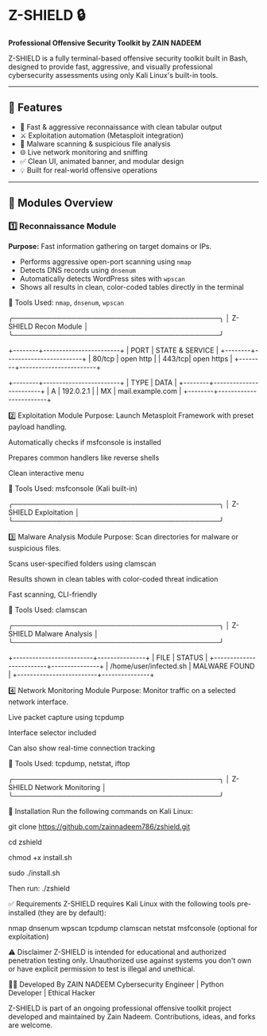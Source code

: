 # Z-SHIELD 🔒
**Professional Offensive Security Toolkit by ZAIN NADEEM**

Z-SHIELD is a fully terminal-based offensive security toolkit built in Bash, designed to provide fast, aggressive, and visually professional cybersecurity assessments using only Kali Linux's built-in tools.

---

## 📌 Features

- 🎯 Fast & aggressive reconnaissance with clean tabular output
- ⚔️ Exploitation automation (Metasploit integration)
- 🧬 Malware scanning & suspicious file analysis
- 🌐 Live network monitoring and sniffing
- ✅ Clean UI, animated banner, and modular design
- 💡 Built for real-world offensive operations

---

## 📁 Modules Overview

### 1️⃣ Reconnaissance Module
**Purpose:** Fast information gathering on target domains or IPs.

- Performs aggressive open-port scanning using `nmap`
- Detects DNS records using `dnsenum`
- Automatically detects WordPress sites with `wpscan`
- Shows all results in clean, color-coded tables directly in the terminal

📂 Tools Used: `nmap`, `dnsenum`, `wpscan`


╭──────────────────────────────────────────╮
│         Z-SHIELD Recon Module            │
╰──────────────────────────────────────────╯

+--------+------------------------+
| PORT   | STATE & SERVICE        |
+--------+------------------------+
| 80/tcp | open  http             |
| 443/tcp| open  https            |
+--------+------------------------+

+--------+------------------------+
| TYPE   | DATA                   |
+--------+------------------------+
| A      | 192.0.2.1              |
| MX     | mail.example.com       |
+--------+------------------------+


2️⃣ Exploitation Module
Purpose: Launch Metasploit Framework with preset payload handling.

Automatically checks if msfconsole is installed

Prepares common handlers like reverse shells

Clean interactive menu

📂 Tools Used: msfconsole (Kali built-in)

╭──────────────────────────────────────────╮
│         Z-SHIELD Exploitation            │
╰──────────────────────────────────────────╯

3️⃣ Malware Analysis Module
Purpose: Scan directories for malware or suspicious files.

Scans user-specified folders using clamscan

Results shown in clean tables with color-coded threat indication

Fast scanning, CLI-friendly

📂 Tools Used: clamscan

╭──────────────────────────────────────────╮
│       Z-SHIELD Malware Analysis          │
╰──────────────────────────────────────────╯

+-------------------------+---------------+
| FILE                    | STATUS        |
+-------------------------+---------------+
| /home/user/infected.sh  | MALWARE FOUND |
+-------------------------+---------------+


4️⃣ Network Monitoring Module
Purpose: Monitor traffic on a selected network interface.

Live packet capture using tcpdump

Interface selector included

Can also show real-time connection tracking

📂 Tools Used: tcpdump, netstat, iftop

╭──────────────────────────────────────────╮
│     Z-SHIELD Network Monitoring          │
╰──────────────────────────────────────────╯

🚀 Installation
Run the following commands on Kali Linux:

git clone https://github.com/zainnadeem786/zshield.git

cd zshield

chmod +x install.sh

sudo ./install.sh

Then run:
./zshield


✅ Requirements
Z-SHIELD requires Kali Linux with the following tools pre-installed (they are by default):

nmap
dnsenum
wpscan
tcpdump
clamscan
netstat
msfconsole (optional for exploitation)


⚠️ Disclaimer
Z-SHIELD is intended for educational and authorized penetration testing only. Unauthorized use against systems you don't own or have explicit permission to test is illegal and unethical.

👨‍💻 Developed By
ZAIN NADEEM
Cybersecurity Engineer | Python Developer | Ethical Hacker

Z-SHIELD is part of an ongoing professional offensive toolkit project developed and maintained by Zain Nadeem. Contributions, ideas, and forks are welcome.
